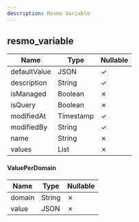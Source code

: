 ```yaml
---
description: Resmo Variable
---
```

resmo_variable
--------------

| **Name**     | **Type**             | **Nullable** |
| ------------ | -------------------- | ------------ |
| defaultValue | JSON                 | &check;      |
| description  | String               | &check;      |
| isManaged    | Boolean              | &cross;      |
| isQuery      | Boolean              | &cross;      |
| modifiedAt   | Timestamp            | &check;      |
| modifiedBy   | String               | &check;      |
| name         | String               | &cross;      |
| values       | List<ValuePerDomain> | &cross;      |

#### ValuePerDomain
| **Name** | **Type** | **Nullable** |
| -------- | -------- | ------------ |
| domain   | String   | &cross;      |
| value    | JSON     | &cross;      |

